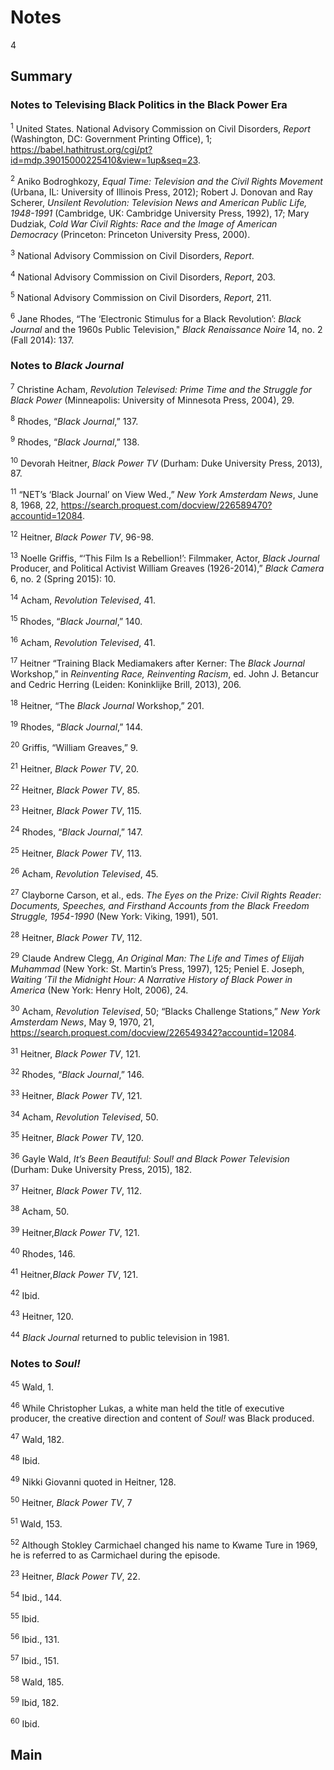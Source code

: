 # Notes

4

## Summary

### Notes to Televising Black Politics in the Black Power Era

<a name="1"></a><sup>1</sup> United States. National Advisory Commission on Civil Disorders, *Report* (Washington, DC: Government Printing Office), 1; https://babel.hathitrust.org/cgi/pt?id=mdp.39015000225410&view=1up&seq=23. 

<a name="2"></a><sup>2</sup> Aniko Bodroghkozy, *Equal Time: Television and the Civil Rights Movement* (Urbana, IL: University of Illinois Press, 2012); Robert J. Donovan and Ray Scherer, *Unsilent Revolution: Television News and American Public Life, 1948-1991* (Cambridge, UK: Cambridge University Press, 1992), 17; Mary Dudziak, *Cold War Civil Rights: Race and the Image of American Democracy* (Princeton: Princeton University Press, 2000).

<a name ="3"></a><sup>3</sup> National Advisory Commission on Civil Disorders, *Report*.

<a name="4"></a><sup>4</sup> National Advisory Commission on Civil Disorders, *Report*, 203.

<a name="5"></a><sup>5</sup> National Advisory Commission on Civil Disorders, *Report*, 211.

<a name="6"></a><sup>6</sup> Jane Rhodes, “The ‘Electronic Stimulus for a Black Revolution’: *Black Journal* and the 1960s Public Television," *Black Renaissance Noire* 14, no. 2 (Fall 2014): 137.



### Notes to *Black Journal*

<a name="7"></a><sup>7</sup> Christine Acham, *Revolution Televised: Prime Time and the Struggle for Black Power* (Minneapolis: University of Minnesota Press, 2004), 29.

<a name="8"></a><sup>8</sup> Rhodes, “*Black Journal*,” 137.

<a name="9"></a><sup>9</sup> Rhodes, “*Black Journal*,” 138.

<a name="10"></a><sup>10</sup> Devorah Heitner, *Black Power TV* (Durham: Duke University Press, 2013), 87.

<a name="11"></a><sup>11</sup> “NET’s ‘Black Journal’ on View Wed.,” *New York Amsterdam News*, June 8, 1968, 22, https://search.proquest.com/docview/226589470?accountid=12084. 

<a name="12"></a><sup>12</sup> Heitner, *Black Power TV*, 96-98.

<a name="13"></a><sup>13</sup> Noelle Griffis, “‘This Film Is a Rebellion!’: Filmmaker, Actor, *Black Journal* Producer, and Political Activist William Greaves (1926-2014),” *Black Camera* 6, no. 2 (Spring 2015): 10.

<a name="14"></a><sup>14</sup> Acham, *Revolution Televised*, 41.

<a name="15"></a><sup>15</sup> Rhodes, “*Black Journal*,” 140.

<a name="16"></a><sup>16</sup> Acham, *Revolution Televised*, 41.

<a name="17"></a><sup>17</sup> Heitner “Training Black Mediamakers after Kerner: The *Black Journal* Workshop,” in *Reinventing Race, Reinventing Racism*, ed. John J. Betancur and Cedric Herring (Leiden: Koninklijke Brill, 2013), 206.

<a name="18"></a><sup>18</sup> Heitner, “The *Black Journal* Workshop,” 201.

<a name="19"></a><sup>19</sup> Rhodes, “*Black Journal*,” 144.

<a name="20"></a><sup>20</sup> Griffis, “William Greaves,” 9.

<a name="21"></a><sup>21</sup> Heitner, *Black Power TV*, 20.

<a name="22"></a><sup>22</sup> Heitner, *Black Power TV*, 85.

<a name="23"></a><sup>23</sup> Heitner, *Black Power TV*, 115.

<a name="24"></a><sup>24</sup> Rhodes, “*Black Journal*,” 147.

<a name="25"></a><sup>25</sup> Heitner, *Black Power TV*, 113.

<a name="26"></a><sup>26</sup> Acham, *Revolution Televised*, 45.

<a name="27"></a><sup>27</sup> Clayborne Carson, et al., eds. *The Eyes on the Prize: Civil Rights Reader: Documents, Speeches, and Firsthand Accounts from the Black Freedom Struggle, 1954-1990* (New York: Viking, 1991), 501.

<a name="28"></a><sup>28</sup> Heitner, *Black Power TV*, 112.

<a name="29"></a><sup>29</sup> Claude Andrew Clegg, *An Original Man: The Life and Times of Elijah Muhammad* (New York: St. Martin’s Press, 1997), 125; Peniel E. Joseph, *Waiting ’Til the Midnight Hour: A Narrative History of Black Power in America* (New York: Henry Holt, 2006), 24.

<a name="30"></a><sup>30</sup> Acham, *Revolution Televised*, 50; “Blacks Challenge Stations,” *New York Amsterdam News*, May 9, 1970, 21, https://search.proquest.com/docview/226549342?accountid=12084.

<a name="31"></a><sup>31</sup> Heitner, *Black Power TV*, 121.

<a name="32"></a><sup>32</sup> Rhodes, “*Black Journal*,” 146.

<a name="33"></a><sup>33</sup> Heitner, *Black Power TV*, 121.

<a name="34"></a><sup>34</sup> Acham, *Revolution Televised*, 50.

<a name="35"></a><sup>35</sup> Heitner, *Black Power TV*, 120.

<a name="36"></a><sup>36</sup> Gayle Wald, *It’s Been Beautiful: Soul! and Black Power Television* (Durham: Duke University Press, 2015), 182.

<a name="37"></a><sup>37</sup> Heitner, *Black Power TV*, 112.

<a name="38"></a><sup>38</sup> Acham, 50.

<a name="39"></a><sup>39</sup> Heitner,*Black Power TV*, 121.

<a name="40"></a><sup>40</sup> Rhodes, 146.

<a name="41"></a><sup>41</sup> Heitner,*Black Power TV*, 121.

<a name="42"></a><sup>42</sup> Ibid.

<a name="43"></a><sup>43</sup> Heitner, 120.

<a name="44"></a><sup>44</sup> *Black Journal* returned to public television in 1981.




### Notes to *Soul!*

<a name="45"></a><sup>45</sup> Wald, 1.

<a name="46"></a><sup>46</sup> While Christopher Lukas, a white man held the title of executive producer, the creative direction and content of *Soul!* was Black produced.

<a name="47"></a><sup>47</sup> Wald, 182.

<a name="48"></a><sup>48</sup> Ibid. 

<a name="49"></a><sup>49</sup> Nikki Giovanni quoted in Heitner, 128.

<a name="50"></a><sup>50</sup> Heitner, *Black Power TV*, 7

<a name="51"></a><sup>51</sup> Wald, 153.

<a name="52"></a><sup>52</sup> Although Stokley Carmichael changed his name to Kwame Ture in 1969, he is referred to as Carmichael during the episode.

<a name="53"></a><sup>23</sup> Heitner, *Black Power TV*, 22.

<a name="54"></a><sup>54</sup> Ibid., 144.

<a name="55"></a><sup>55</sup> Ibid.

<a name="56"></a><sup>56</sup> Ibid., 131.

<a name="57"></a><sup>57</sup> Ibid., 151.

<a name="58"></a><sup>58</sup> Wald, 185.

<a name="59"></a><sup>59</sup> Ibid, 182.

<a name="60"></a><sup>60</sup> Ibid.












## Main
